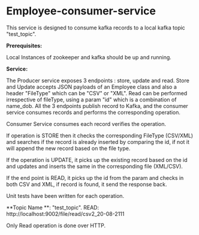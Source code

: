 # Employee-consumer-service

This service is designed to consume kafka records to a local kafka topic "test_topic".

**Prerequisites:**

Local Instances of zookeeper and kafka should be up and running.

**Service:**

The Producer service exposes 3 endpoints : store, update and read.
Store and Update accepts JSON payloads of an Employee class and also a header "FileType" which can be "CSV" or "XML".
Read can be performed irrespective of fileType, using a param "id" which is a combination of name_dob.
All the 3 endpoints publish record to Kafka, and the consumer service consumes records and performs the corresponding operation.


Consumer Service consumes each record verifies the operation.

If operation is STORE then it checks the corresponding FileType (CSV/XML) and searches if the record is already inserted by comparing the id, if not it will append the new record based on the file type.

If the operation is UPDATE, it picks up the existing record based on the id and updates and inserts the same in the corresponding file (XML/CSV).

If the end point is READ, it picks up the id from the param and checks in both CSV and XML, if record is found, it send the response back.

Unit tests have been written for each operation.


**Topic Name **:  "test_topic".
READ: http://localhost:9002/file/read/csv2_20-08-2111

Only Read operation is done over HTTP.
